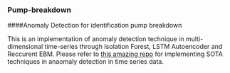 ### Pump-breakdown
####Anomaly Detection for identification pump breakdown


This is an implementation of anomaly detection technique in multi-dimensional time-series through Isolation Forest, LSTM Autoencoder and Reccurent EBM.
Please refer to [this amazing repo](https://github.com/KDD-OpenSource/DeepADoTS) for implementing SOTA techniques in anaomaly detection
in time series data.
